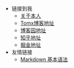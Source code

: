 <!-- _navbar.md -->

* 链接到我
  * [关于本人](http://mp.weixin.qq.com/s?__biz=MzI2MjUzMzU2MQ==&mid=2247483808&idx=1&sn=3a71afb038e39b4367254215a8b17be8&chksm=ea48f976dd3f7060dc2dc2b84904dc92429b6a0fbf21115f0d4d6d91f312e0133cd179fe0e37&scene=18#wechat_redirect) 
  * [Tomx博客地址](tomx.top)
  * [博客园地址](https://www.cnblogs.com/shen-blogs)
  * [知乎地址](https://www.zhihu.com/people/akumavip)
  * [掘金地址](https://juejin.cn/user/534839672724795)
* 友情链接
  * [Markdown 基本语法](https://markdown.com.cn/basic-syntax/)
